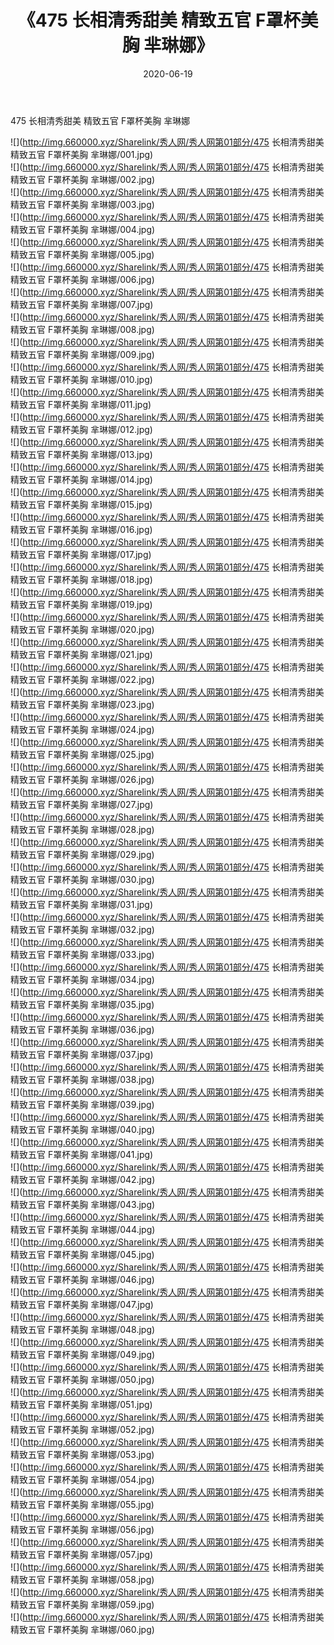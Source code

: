 ﻿---
layout: post
title:  《475 长相清秀甜美 精致五官 F罩杯美胸 芈琳娜》
date:   2020-06-19
img: http://img.660000.xyz/Sharelink/秀人网/秀人网第01部分/475 长相清秀甜美 精致五官 F罩杯美胸 芈琳娜/000.jpg
categories: [美女, 清纯, 唯美]
---

475 长相清秀甜美 精致五官 F罩杯美胸 芈琳娜

  ![](http://img.660000.xyz/Sharelink/秀人网/秀人网第01部分/475 长相清秀甜美 精致五官 F罩杯美胸 芈琳娜/001.jpg) <br> ![](http://img.660000.xyz/Sharelink/秀人网/秀人网第01部分/475 长相清秀甜美 精致五官 F罩杯美胸 芈琳娜/002.jpg) <br> ![](http://img.660000.xyz/Sharelink/秀人网/秀人网第01部分/475 长相清秀甜美 精致五官 F罩杯美胸 芈琳娜/003.jpg) <br> ![](http://img.660000.xyz/Sharelink/秀人网/秀人网第01部分/475 长相清秀甜美 精致五官 F罩杯美胸 芈琳娜/004.jpg) <br> ![](http://img.660000.xyz/Sharelink/秀人网/秀人网第01部分/475 长相清秀甜美 精致五官 F罩杯美胸 芈琳娜/005.jpg) <br> ![](http://img.660000.xyz/Sharelink/秀人网/秀人网第01部分/475 长相清秀甜美 精致五官 F罩杯美胸 芈琳娜/006.jpg) <br> ![](http://img.660000.xyz/Sharelink/秀人网/秀人网第01部分/475 长相清秀甜美 精致五官 F罩杯美胸 芈琳娜/007.jpg) <br> ![](http://img.660000.xyz/Sharelink/秀人网/秀人网第01部分/475 长相清秀甜美 精致五官 F罩杯美胸 芈琳娜/008.jpg) <br> ![](http://img.660000.xyz/Sharelink/秀人网/秀人网第01部分/475 长相清秀甜美 精致五官 F罩杯美胸 芈琳娜/009.jpg) <br> ![](http://img.660000.xyz/Sharelink/秀人网/秀人网第01部分/475 长相清秀甜美 精致五官 F罩杯美胸 芈琳娜/010.jpg) <br> ![](http://img.660000.xyz/Sharelink/秀人网/秀人网第01部分/475 长相清秀甜美 精致五官 F罩杯美胸 芈琳娜/011.jpg) <br> ![](http://img.660000.xyz/Sharelink/秀人网/秀人网第01部分/475 长相清秀甜美 精致五官 F罩杯美胸 芈琳娜/012.jpg) <br> ![](http://img.660000.xyz/Sharelink/秀人网/秀人网第01部分/475 长相清秀甜美 精致五官 F罩杯美胸 芈琳娜/013.jpg) <br> ![](http://img.660000.xyz/Sharelink/秀人网/秀人网第01部分/475 长相清秀甜美 精致五官 F罩杯美胸 芈琳娜/014.jpg) <br> ![](http://img.660000.xyz/Sharelink/秀人网/秀人网第01部分/475 长相清秀甜美 精致五官 F罩杯美胸 芈琳娜/015.jpg) <br> ![](http://img.660000.xyz/Sharelink/秀人网/秀人网第01部分/475 长相清秀甜美 精致五官 F罩杯美胸 芈琳娜/016.jpg) <br> ![](http://img.660000.xyz/Sharelink/秀人网/秀人网第01部分/475 长相清秀甜美 精致五官 F罩杯美胸 芈琳娜/017.jpg) <br> ![](http://img.660000.xyz/Sharelink/秀人网/秀人网第01部分/475 长相清秀甜美 精致五官 F罩杯美胸 芈琳娜/018.jpg) <br> ![](http://img.660000.xyz/Sharelink/秀人网/秀人网第01部分/475 长相清秀甜美 精致五官 F罩杯美胸 芈琳娜/019.jpg) <br> ![](http://img.660000.xyz/Sharelink/秀人网/秀人网第01部分/475 长相清秀甜美 精致五官 F罩杯美胸 芈琳娜/020.jpg) <br> ![](http://img.660000.xyz/Sharelink/秀人网/秀人网第01部分/475 长相清秀甜美 精致五官 F罩杯美胸 芈琳娜/021.jpg) <br> ![](http://img.660000.xyz/Sharelink/秀人网/秀人网第01部分/475 长相清秀甜美 精致五官 F罩杯美胸 芈琳娜/022.jpg) <br> ![](http://img.660000.xyz/Sharelink/秀人网/秀人网第01部分/475 长相清秀甜美 精致五官 F罩杯美胸 芈琳娜/023.jpg) <br> ![](http://img.660000.xyz/Sharelink/秀人网/秀人网第01部分/475 长相清秀甜美 精致五官 F罩杯美胸 芈琳娜/024.jpg) <br> ![](http://img.660000.xyz/Sharelink/秀人网/秀人网第01部分/475 长相清秀甜美 精致五官 F罩杯美胸 芈琳娜/025.jpg) <br> ![](http://img.660000.xyz/Sharelink/秀人网/秀人网第01部分/475 长相清秀甜美 精致五官 F罩杯美胸 芈琳娜/026.jpg) <br> ![](http://img.660000.xyz/Sharelink/秀人网/秀人网第01部分/475 长相清秀甜美 精致五官 F罩杯美胸 芈琳娜/027.jpg) <br> ![](http://img.660000.xyz/Sharelink/秀人网/秀人网第01部分/475 长相清秀甜美 精致五官 F罩杯美胸 芈琳娜/028.jpg) <br> ![](http://img.660000.xyz/Sharelink/秀人网/秀人网第01部分/475 长相清秀甜美 精致五官 F罩杯美胸 芈琳娜/029.jpg) <br> ![](http://img.660000.xyz/Sharelink/秀人网/秀人网第01部分/475 长相清秀甜美 精致五官 F罩杯美胸 芈琳娜/030.jpg) <br> ![](http://img.660000.xyz/Sharelink/秀人网/秀人网第01部分/475 长相清秀甜美 精致五官 F罩杯美胸 芈琳娜/031.jpg) <br> ![](http://img.660000.xyz/Sharelink/秀人网/秀人网第01部分/475 长相清秀甜美 精致五官 F罩杯美胸 芈琳娜/032.jpg) <br> ![](http://img.660000.xyz/Sharelink/秀人网/秀人网第01部分/475 长相清秀甜美 精致五官 F罩杯美胸 芈琳娜/033.jpg) <br> ![](http://img.660000.xyz/Sharelink/秀人网/秀人网第01部分/475 长相清秀甜美 精致五官 F罩杯美胸 芈琳娜/034.jpg) <br> ![](http://img.660000.xyz/Sharelink/秀人网/秀人网第01部分/475 长相清秀甜美 精致五官 F罩杯美胸 芈琳娜/035.jpg) <br> ![](http://img.660000.xyz/Sharelink/秀人网/秀人网第01部分/475 长相清秀甜美 精致五官 F罩杯美胸 芈琳娜/036.jpg) <br> ![](http://img.660000.xyz/Sharelink/秀人网/秀人网第01部分/475 长相清秀甜美 精致五官 F罩杯美胸 芈琳娜/037.jpg) <br> ![](http://img.660000.xyz/Sharelink/秀人网/秀人网第01部分/475 长相清秀甜美 精致五官 F罩杯美胸 芈琳娜/038.jpg) <br> ![](http://img.660000.xyz/Sharelink/秀人网/秀人网第01部分/475 长相清秀甜美 精致五官 F罩杯美胸 芈琳娜/039.jpg) <br> ![](http://img.660000.xyz/Sharelink/秀人网/秀人网第01部分/475 长相清秀甜美 精致五官 F罩杯美胸 芈琳娜/040.jpg) <br> ![](http://img.660000.xyz/Sharelink/秀人网/秀人网第01部分/475 长相清秀甜美 精致五官 F罩杯美胸 芈琳娜/041.jpg) <br> ![](http://img.660000.xyz/Sharelink/秀人网/秀人网第01部分/475 长相清秀甜美 精致五官 F罩杯美胸 芈琳娜/042.jpg) <br> ![](http://img.660000.xyz/Sharelink/秀人网/秀人网第01部分/475 长相清秀甜美 精致五官 F罩杯美胸 芈琳娜/043.jpg) <br> ![](http://img.660000.xyz/Sharelink/秀人网/秀人网第01部分/475 长相清秀甜美 精致五官 F罩杯美胸 芈琳娜/044.jpg) <br> ![](http://img.660000.xyz/Sharelink/秀人网/秀人网第01部分/475 长相清秀甜美 精致五官 F罩杯美胸 芈琳娜/045.jpg) <br> ![](http://img.660000.xyz/Sharelink/秀人网/秀人网第01部分/475 长相清秀甜美 精致五官 F罩杯美胸 芈琳娜/046.jpg) <br> ![](http://img.660000.xyz/Sharelink/秀人网/秀人网第01部分/475 长相清秀甜美 精致五官 F罩杯美胸 芈琳娜/047.jpg) <br> ![](http://img.660000.xyz/Sharelink/秀人网/秀人网第01部分/475 长相清秀甜美 精致五官 F罩杯美胸 芈琳娜/048.jpg) <br> ![](http://img.660000.xyz/Sharelink/秀人网/秀人网第01部分/475 长相清秀甜美 精致五官 F罩杯美胸 芈琳娜/049.jpg) <br> ![](http://img.660000.xyz/Sharelink/秀人网/秀人网第01部分/475 长相清秀甜美 精致五官 F罩杯美胸 芈琳娜/050.jpg) <br> ![](http://img.660000.xyz/Sharelink/秀人网/秀人网第01部分/475 长相清秀甜美 精致五官 F罩杯美胸 芈琳娜/051.jpg) <br> ![](http://img.660000.xyz/Sharelink/秀人网/秀人网第01部分/475 长相清秀甜美 精致五官 F罩杯美胸 芈琳娜/052.jpg) <br> ![](http://img.660000.xyz/Sharelink/秀人网/秀人网第01部分/475 长相清秀甜美 精致五官 F罩杯美胸 芈琳娜/053.jpg) <br> ![](http://img.660000.xyz/Sharelink/秀人网/秀人网第01部分/475 长相清秀甜美 精致五官 F罩杯美胸 芈琳娜/054.jpg) <br> ![](http://img.660000.xyz/Sharelink/秀人网/秀人网第01部分/475 长相清秀甜美 精致五官 F罩杯美胸 芈琳娜/055.jpg) <br> ![](http://img.660000.xyz/Sharelink/秀人网/秀人网第01部分/475 长相清秀甜美 精致五官 F罩杯美胸 芈琳娜/056.jpg) <br> ![](http://img.660000.xyz/Sharelink/秀人网/秀人网第01部分/475 长相清秀甜美 精致五官 F罩杯美胸 芈琳娜/057.jpg) <br> ![](http://img.660000.xyz/Sharelink/秀人网/秀人网第01部分/475 长相清秀甜美 精致五官 F罩杯美胸 芈琳娜/058.jpg) <br> ![](http://img.660000.xyz/Sharelink/秀人网/秀人网第01部分/475 长相清秀甜美 精致五官 F罩杯美胸 芈琳娜/059.jpg) <br> ![](http://img.660000.xyz/Sharelink/秀人网/秀人网第01部分/475 长相清秀甜美 精致五官 F罩杯美胸 芈琳娜/060.jpg) <br>